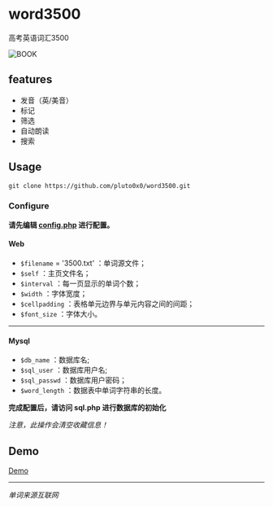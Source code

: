 # word3500
高考英语词汇3500

![BOOK](https://i.loli.net/2019/10/23/ry29NoLqEHGTsSZ.png)
## features
+ 发音（英/美音）
+ 标记
+ 筛选
+ 自动朗读
+ 搜索
## Usage
```shell
git clone https://github.com/pluto0x0/word3500.git
```
### Configure
**请先编辑 [config.php]() 进行配置。**
#### Web
+ `$filename` = '3500.txt' ：单词源文件；
+ `$self` ：主页文件名；
+ `$interval` ：每一页显示的单词个数；
+ `$width` ：字体宽度；
+ `$cellpadding` ：表格单元边界与单元内容之间的间距；
+ `$font_size` ：字体大小。
---
#### Mysql
+ `$db_name` ：数据库名;
+ `$sql_user` ：数据库用户名;
+ `$sql_passwd` ：数据库用户密码；
+ `$word_length` ：数据表中单词字符串的长度。

**完成配置后，请访问 sql.php 进行数据库的初始化**

*注意，此操作会清空收藏信息！*

## Demo
[Demo](https://pluto0x0.xyz/test/test.php)

---
*单词来源互联网*
